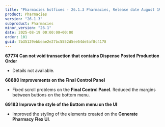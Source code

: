 ```yaml
---
title: "Pharmacies hotfixes - 26.1.3 Pharmacies, Release date August 19, 2025 - Hotfixes"
product: Pharmacies
version: "26.1.3"
subproduct: Pharmacies
minor_version: "26.1"
date: 2025-08-19 00:00:00+00:00
order: 101
guid: 7b35129ebbeae2e27bc5552d5ee54de5af8c4178
---
```


<strong>67774 Can not void transaction that contains Dispense Posted Production Order</strong>
<ul><li>Details not available.</li></ul>
<strong>68880 Improvements on the Final Control Panel</strong>
<ul><li>Fixed scroll problems on the <b>Final Control Panel</b>. Reduced the margins between buttons on the bottom menu.</li></ul>
<strong>69183 Improve the style of the Bottom menu on the UI</strong>
<ul><li>Improved the styling of the elements created on the <b>Generate Pharmacy Flex UI</b>.</li></ul>
